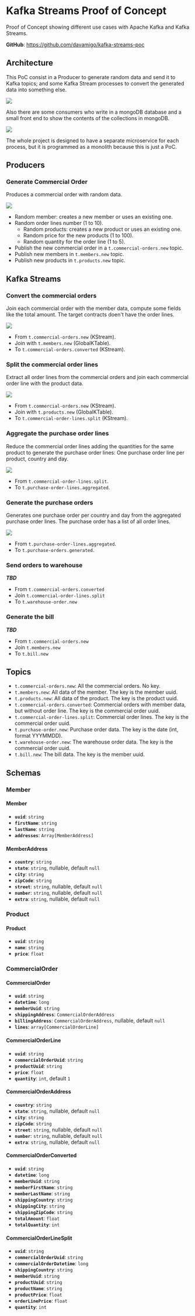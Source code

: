 # Kafka Streams Proof of Concept

Proof of Concept showing different use cases with Apache Kafka and Kafka Streams.

**GitHub**: https://github.com/davamigo/kafka-streams-poc

## Architecture

This PoC consist in a Producer to generate random data and send it to Kafka topics; and some Kafka Stream processes to convert the generated data into something else.

![](docs/images/architecture-producers-and-streams.png)

Also there are some consumers who write in a mongoDB database and a small front end to show the contents of the collections in mongoDB.

![](docs/images/architecture-consumers-and-mongo.png)

The whole project is designed to have a separate microservice for each process, but it is programmed as a monolith because this is just a PoC.

## Producers

### Generate Commercial Order

Produces a commercial order with random data.

![](docs/images/producer-generate-commercial-order.png)

- Random member: creates a new member or uses an existing one.
- Random order lines number (1 to 10).
    - Random products: creates a new product or uses an existing one.
    - Random price for the new products (1 to 100).
    - Random quantity for the order line (1 to 5).
- Publish the new commercial order in a `t.commercial-orders.new` topic.
- Publish new members in `t.members.new` topic.
- Publish new products in `t.products.new` topic.


## Kafka Streams

### Convert the commercial orders

Join each commercial order with the member data, compute some fields like the total amount. The target contracts doen't have the order lines.

![](docs/images/stream-convert-commercial-orders.png)

- From `t.commercial-orders.new` (KStream).
- Join with `t.members.new` (GlobalKTable).
- To `t.commercial-orders.converted` (KStream).

### Split the commercial order lines

Extract all order lines from the commercial orders and join each commercial order line with the product data.

![](docs/images/stream-split-commercial-order-lines.png)

- From `t.commercial-orders.new` (KStream).
- Join with `t.products.new` (GlobalKTable).
- To `t.commercial-order-lines.split` (KStream).

### Aggregate the purchase order lines

Reduce the commercial order lines adding the quantities for the same product to generate the purchase order lines:
One purchase order line per product, country and day.

![](docs/images/stream-aggregate-purchase-order-lines.png)

- From `t.commercial-order-lines.split`.
- To `t.purchase-order-lines.aggregated`.

### Generate the purchase orders

Generates one purchase order per country and day from the aggregated purchase order lines.
The purchase order has a list of all order lines.

![](docs/images/stream-generate-purchase-orders.png)

- From `t.purchase-order-lines.aggregated`.
- To `t.purchase-orders.generated`.

### Send orders to warehouse

_**TBD**_

- From `t.commercial-orders.converted`
- Join `t.commercial-order-lines.split`
- To `t.warehouse-order.new`

### Generate the bill

_**TBD**_

- From `t.commercial-orders.new`
- Join `t.members.new`
- To `t.bill.new`

## Topics

- `t.commercial-orders.new`: All the commercial orders. No key.
- `t.members.new`: All data of the member. The key is the member uuid.
- `t.products.new`: All data of the product. The key is the product uuid.
- `t.commercial-orders.converted`: Commercial orders with member data, but without order line. The key is the commercial order uuid.
- `t.commercial-order-lines.split`: Commercial order lines. The key is the commercial order uuid.
- `t.purchase-order.new`: Purchase order data. The key is the date (int, format YYYMMDD).
- `t.warehouse-order.new`: The warehouse order data. The key is the commercial order uuid.
- `t.bill.new`: The bill data. The key is the member uuid.

## Schemas

### Member

#### Member

- **`uuid`**: `string`
- **`firstName`**: `string`
- **`lastName`**: `string`
- **`addresses`**: `Array[MemberAddress]`

#### MemberAddress

- **`country`**: `string`
- **`state`**: `string`, nullable, default `null`
- **`city`**: `string`
- **`zipCode`**: `string`
- **`street`**: `string`, nullable, default `null`
- **`number`**: `string`, nullable, default `null`
- **`extra`**: `string`, nullable, default `null`

### Product

#### Product

- **`uuid`**: `string`
- **`name`**: `string`
- **`price`**: `float`

### CommercialOrder

#### CommercialOrder

- **`uuid`**: `string`
- **`datetime`**: `long`
- **`memberUuid`**: `string`
- **`shippingAddress`**: `CommercialOrderAddress`
- **`billingAddress`**: `CommercialOrderAddress`, nullable, default `null`
- **`lines`**: `array[CommercialOrderLine]`

#### CommercialOrderLine

- **`uuid`**: `string`
- **`commercialOrderUuid`**: `string`
- **`productUuid`**: `string`
- **`price`**: `float`
- **`quantity`**: `int`, default `1`

#### CommercialOrderAddress

- **`country`**: `string`
- **`state`**: `string`, nullable, default `null`
- **`city`**: `string`
- **`zipCode`**: `string`
- **`street`**: `string`, nullable, default `null`
- **`number`**: `string`, nullable, default `null`
- **`extra`**: `string`, nullable, default `null`

#### CommercialOrderConverted

- **`uuid`**: `string`
- **`datetime`**: `long`
- **`memberUuid`**: `string`
- **`memberFirstName`**: `string`
- **`memberLastName`**: `string`
- **`shippingCountry`**: `string`
- **`shippingCity`**: `string`
- **`shippingZipCode`**: `string`
- **`totalAmount`**: `float`
- **`totalQuantity`**: `int`

#### CommercialOrderLineSplit

- **`uuid`**: `string`
- **`commercialOrderUuid`**: `string`
- **`commercialOrderDatetime`**: `long`
- **`shippingCountry`**: `string`
- **`memberUuid`**: `string`
- **`productUuid`**: `string`
- **`productName`**: `string`
- **`productPrice`**: `float`
- **`orderLinePrice`**: `float`
- **`quantity`**: `int`

